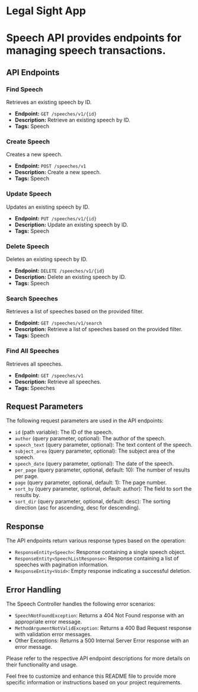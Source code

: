 # Legal Sight App

# Speech API provides endpoints for managing speech transactions.

## API Endpoints

### Find Speech

Retrieves an existing speech by ID.

- **Endpoint:** `GET /speeches/v1/{id}`
- **Description:** Retrieve an existing speech by ID.
- **Tags:** Speech

### Create Speech

Creates a new speech.

- **Endpoint:** `POST /speeches/v1`
- **Description:** Create a new speech.
- **Tags:** Speech

### Update Speech

Updates an existing speech by ID.

- **Endpoint:** `PUT /speeches/v1/{id}`
- **Description:** Update an existing speech by ID.
- **Tags:** Speech

### Delete Speech

Deletes an existing speech by ID.

- **Endpoint:** `DELETE /speeches/v1/{id}`
- **Description:** Delete an existing speech by ID.
- **Tags:** Speech

### Search Speeches

Retrieves a list of speeches based on the provided filter.

- **Endpoint:** `GET /speeches/v1/search`
- **Description:** Retrieve a list of speeches based on the provided filter.
- **Tags:** Speech

### Find All Speeches

Retrieves all speeches.

- **Endpoint:** `GET /speeches/v1`
- **Description:** Retrieve all speeches.
- **Tags:** Speeches

## Request Parameters

The following request parameters are used in the API endpoints:

- `id` (path variable): The ID of the speech.
- `author` (query parameter, optional): The author of the speech.
- `speech_text` (query parameter, optional): The text content of the speech.
- `subject_area` (query parameter, optional): The subject area of the speech.
- `speech_date` (query parameter, optional): The date of the speech.
- `per_page` (query parameter, optional, default: 10): The number of results per page.
- `page` (query parameter, optional, default: 1): The page number.
- `sort_by` (query parameter, optional, default: author): The field to sort the results by.
- `sort_dir` (query parameter, optional, default: desc): The sorting direction (asc for ascending, desc for descending).

## Response

The API endpoints return various response types based on the operation:

- `ResponseEntity<Speech>`: Response containing a single speech object.
- `ResponseEntity<SpeechListResponse>`: Response containing a list of speeches with pagination information.
- `ResponseEntity<Void>`: Empty response indicating a successful deletion.

## Error Handling

The Speech Controller handles the following error scenarios:

- `SpeechNotFoundException`: Returns a 404 Not Found response with an appropriate error message.
- `MethodArgumentNotValidException`: Returns a 400 Bad Request response with validation error messages.
- Other Exceptions: Returns a 500 Internal Server Error response with an error message.

Please refer to the respective API endpoint descriptions for more details on their functionality and usage.

Feel free to customize and enhance this README file to provide more specific information or instructions based on your
project requirements.